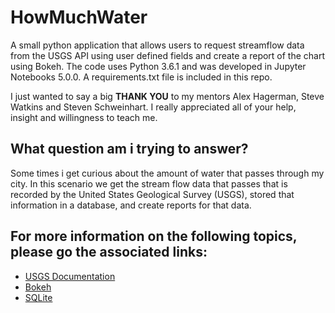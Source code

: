 # HowMuchWater
A small python application that allows users to request streamflow data from the USGS API using user defined fields and create a report of the chart using Bokeh. The code uses Python 3.6.1 and was developed in Jupyter Notebooks 5.0.0. A requirements.txt file is included in this repo.

I just wanted to say a big **THANK YOU** to my mentors Alex Hagerman, Steve Watkins and Steven Schweinhart. I really appreciated all of your help, insight and willingness to teach me.

## What question am i trying to answer?
Some times i get curious about the amount of water that passes through my city. In this scenario we get the stream flow data that passes that is recorded by the United States Geological Survey (USGS), stored that information in a database, and create reports for that data.

## For more information on the following topics, please go the associated links:
* [USGS Documentation](https://waterservices.usgs.gov/rest/DV-Service.html)
* [Bokeh](https://bokeh.pydata.org/en/latest/)
* [SQLite](https://docs.python.org/2/library/sqlite3.html)
	
